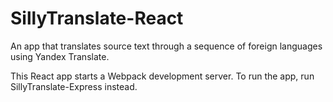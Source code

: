# SillyTranslate-React
An app that translates source text through a sequence of foreign languages using Yandex Translate.

This React app starts a Webpack development server. To run the app, run SillyTranslate-Express instead.
